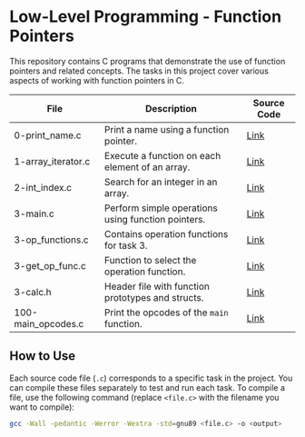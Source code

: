 # Low-Level Programming - Function Pointers

This repository contains C programs that demonstrate the use of function pointers and related concepts. The tasks in this project cover various aspects of working with function pointers in C.

| File                  | Description                                                | Source Code                                    |
|-----------------------|------------------------------------------------------------|-------------------------------------------------|
| 0-print_name.c        | Print a name using a function pointer.                    | [Link](./0-print_name.c)        |
| 1-array_iterator.c    | Execute a function on each element of an array.           | [Link](./1-array_iterator.c)    |
| 2-int_index.c         | Search for an integer in an array.                        | [Link](./2-int_index.c)         |
| 3-main.c              | Perform simple operations using function pointers.        | [Link](./3-main.c)              |
| 3-op_functions.c      | Contains operation functions for task 3.                  | [Link](./3-op_functions.c)      |
| 3-get_op_func.c       | Function to select the operation function.                | [Link](./3-get_op_func.c)       |
| 3-calc.h              | Header file with function prototypes and structs.         | [Link](./3-calc.h)              |
| 100-main_opcodes.c    | Print the opcodes of the `main` function.                | [Link](./100-main_opcodes.c)  |

## How to Use

Each source code file (`.c`) corresponds to a specific task in the project. You can compile these files separately to test and run each task. To compile a file, use the following command (replace `<file.c>` with the filename you want to compile):

```bash
gcc -Wall -pedantic -Werror -Wextra -std=gnu89 <file.c> -o <output>

